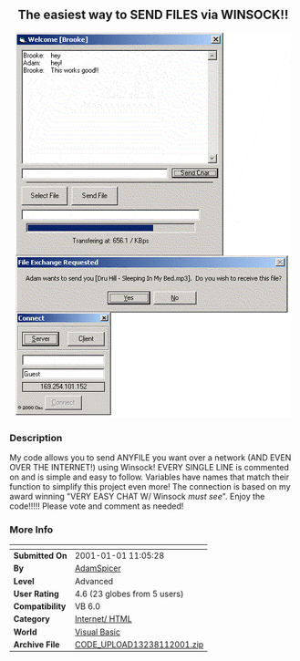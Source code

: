 ﻿<div align="center">

## The easiest way to SEND FILES via WINSOCK\!\!

<img src="PIC2001111132373633.GIF">
</div>

### Description

My code allows you to send ANYFILE you want over a network (AND EVEN OVER THE INTERNET!) using Winsock! EVERY SINGLE LINE is commented on and is simple and easy to follow. Variables have names that match their function to simplify this project even more! The connection is based on my award winning "VERY EASY CHAT W/ Winsock *must see*". Enjoy the code!!!!! Please vote and comment as needed!
 
### More Info
 


<span>             |<span>
---                |---
**Submitted On**   |2001-01-01 11:05:28
**By**             |[AdamSpicer](https://github.com/Planet-Source-Code/PSCIndex/blob/master/ByAuthor/adamspicer.md)
**Level**          |Advanced
**User Rating**    |4.6 (23 globes from 5 users)
**Compatibility**  |VB 6\.0
**Category**       |[Internet/ HTML](https://github.com/Planet-Source-Code/PSCIndex/blob/master/ByCategory/internet-html__1-34.md)
**World**          |[Visual Basic](https://github.com/Planet-Source-Code/PSCIndex/blob/master/ByWorld/visual-basic.md)
**Archive File**   |[CODE\_UPLOAD13238112001\.zip](https://github.com/Planet-Source-Code/adamspicer-the-easiest-way-to-send-files-via-winsock__1-14003/archive/master.zip)








